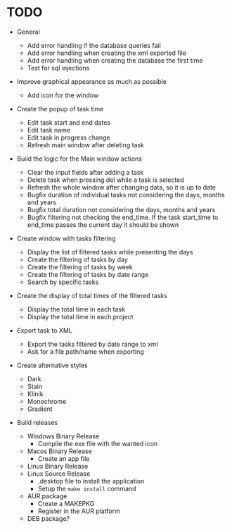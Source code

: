 # TODO

* General
    + Add error handling if the database queries fail
    + Add error handling when creating the xml exported file
    + Add error handling when creating the database the first time
    + Test for sql injections

* Improve graphical appearance as much as possible
    + Add icon for the window

* Create the popup of task time
    + Edit task start and end dates
    + Edit task name
    + Edit task in progress change
    + Refresh main window after deleting task

* Build the logic for the Main window actions
    + Clear the input fields after adding a task
    + Delete task when pressing del while a task is selected
    + Refresh the whole window after changing data, so it is up to date
    + Bugfix duration of individual tasks not considering the days, months and years
    + Bugfix total duration not considering the days, months and years
    + Bugfix filtering not checking the end_time. If the task start_time to end_time passes the current day it should be shown

* Create window with tasks filtering
    + Display the list of filtered tasks while presenting the days
    + Create the filtering of tasks by day
    + Create the filtering of tasks by week
    + Create the filtering of tasks by date range
    + Search by specific tasks

* Create the display of total times of the filtered tasks
    + Display the total time in each task
    + Display the total time in each project

* Export task to XML
    + Export the tasks filtered by date range to xml
    + Ask for a file path/name when exporting

* Create alternative styles
    + Dark
    + Stain
    + Klinik
    + Monochrome
    + Gradient

* Build releases
    + Windows Binary Release
        - Compile the exe file with the wanted icon
    + Macos Binary Release
        - Create an app file
    + Linux Binary Release
    + Linux Source Release
        - .desktop file to install the application
        - Setup the `make install` command
    + AUR package
        - Create a MAKEPKG
        - Register in the AUR platform
    + DEB package?
